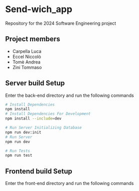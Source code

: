 # Send-wich_app

Repository for the 2024 Software Engineering project

## Project members

- Carpella Luca
- Eccel Niccolò
- Tomè Andrea
- Zini Tommaso

## Server build Setup

Enter the back-end directory and run the following commands

```bash
# Install Dependencies
npm install
# Install Dependencies For Development
npm install --include=dev

# Run Server Initializing Database
npm run dev:init
# Run Server
npm run dev

# Run Tests
npm run test
```

## Frontend build Setup

Enter the front-end directory and run the following commands

```bash

```
